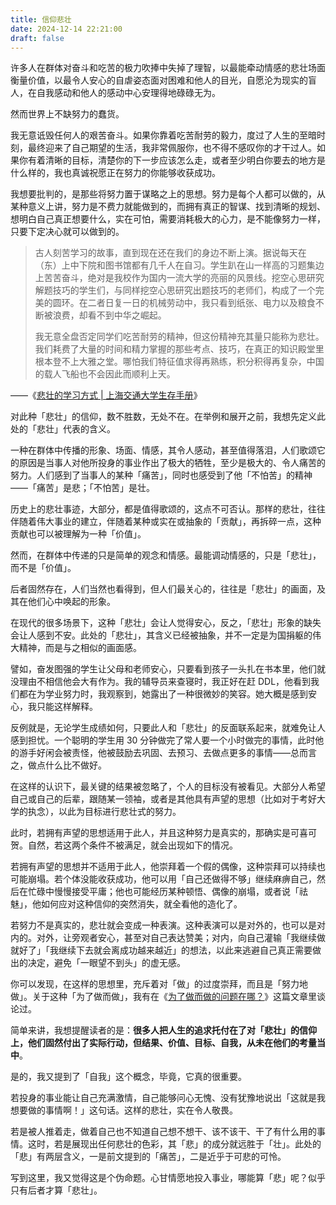 ```yaml
---
title: 信仰悲壮
date: 2024-12-14 22:21:00
draft: false
---
```


许多人在群体对奋斗和吃苦的极力吹捧中失掉了理智，以最能牵动情感的悲壮场面衡量价值，以最令人安心的自虐姿态面对困难和他人的目光，自愿沦为现实的盲人，在自我感动和他人的感动中心安理得地碌碌无为。

<!--more-->

然而世界上不缺努力的蠢货。

我无意诋毁任何人的艰苦奋斗。如果你靠着吃苦耐劳的毅力，度过了人生的至暗时刻，最终迎来了自己期望的生活，我非常佩服你，也不得不感叹你的才干过人。如果你有着清晰的目标，清楚你的下一步应该怎么走，或者至少明白你要去的地方是什么样的，我也真诚祝愿正在努力的你能够收获成功。

我想要批判的，是那些将努力置于谋略之上的思想。努力是每个人都可以做的，从某种意义上讲，努力是不费力就能做到的，而拥有真正的智谋、找到清晰的规划、想明白自己真正想要什么，实在可怕，需要消耗极大的心力，是不能像努力一样，只要下定决心就可以做到的。

> 古人刻苦学习的故事，直到现在还在我们的身边不断上演。据说每天在（东）上中下院和图书馆都有几千人在自习。学生趴在山一样高的习题集边上苦苦奋斗，绝对是我校作为国内一流大学的亮丽的风景线。挖空心思研究解题技巧的学生们，与同样挖空心思研究出题技巧的老师们，构成了一个完美的圆环。在二者日复一日的机械劳动中，我只看到纸张、电力以及粮食不断被浪费，却看不到中华之崛起。
>
> 我无意全盘否定同学们吃苦耐劳的精神，但这份精神充其量只能称为悲壮。我们耗费了大量的时间和精力掌握的那些考点、技巧，在真正的知识殿堂里根本登不上大雅之堂。哪怕我们特征值求得再熟练，积分积得再复杂，中国的载人飞船也不会因此而顺利上天。

——《[悲壮的学习方式 | 上海交通大学生存手册](https://survivesjtu.gitbook.io/survivesjtumanual/li-zhi-pian/bei-zhuang-de-xue-xi-fang-shi)》

对此种「悲壮」的信仰，数不胜数，无处不在。在举例和展开之前，我想先定义此处的「悲壮」代表的含义。

一种在群体中传播的形象、场面、情感，其令人感动，甚至值得落泪，人们歌颂它的原因是当事人对他所投身的事业作出了极大的牺牲，至少是极大的、令人痛苦的努力。人们感到了当事人的某种「痛苦」，同时也感受到了他「不怕苦」的精神——「痛苦」是悲；「不怕苦」是壮。

历史上的悲壮事迹，大部分，都是值得歌颂的，这点不可否认。那样的悲壮，往往伴随着伟大事业的建立，伴随着某种或实在或抽象的「贡献」，再拆碎一点，这种贡献也可以被理解为一种「价值」。

然而，在群体中传递的只是简单的观念和情感。最能调动情感的，只是「悲壮」，而不是「价值」。

后者固然存在，人们当然也看得到，但人们最关心的，往往是「悲壮」的画面，及其在他们心中唤起的形象。

在现代的很多场景下，这种「悲壮」会让人觉得安心，反之，「悲壮」形象的缺失会让人感到不安。此处的「悲壮」，其含义已经被抽象，并不一定是为国捐躯的伟大精神，而是与之相似的画面感。

譬如，奋发图强的学生让父母和老师安心，只要看到孩子一头扎在书本里，他们就没理由不相信他会大有作为。我的辅导员来查寝时，我正好在赶 DDL，他看到我们都在为学业努力时，我观察到，她露出了一种很微妙的笑容。她大概是感到安心，我只能这样解释。

反例就是，无论学生成绩如何，只要此人和「悲壮」的反面联系起来，就难免让人感到担忧。一个聪明的学生用 30 分钟做完了常人要一个小时做完的事情，此时他的游手好闲会被责怪，他被鼓励去巩固、去预习、去做点更多的事情——总而言之，做点什么比不做好。

在这样的认识下，最关键的结果被忽略了，个人的目标没有被看见。大部分人希望自己或自己的后辈，跟随某一领袖，或者是其他具有声望的思想（比如对于考好大学的执念），以此为目标进行悲壮式的努力。

此时，若拥有声望的思想适用于此人，并且这种努力是真实的，那确实是可喜可贺。自然，若这两个条件不被满足，就会出现如下的情况。

若拥有声望的思想并不适用于此人，他崇拜着一个假的偶像，这种崇拜可以持续也可能崩塌。若个体没能收获成功，他可以用「自己还做得不够」继续麻痹自己，然后在忙碌中慢慢接受平庸；他也可能经历某种顿悟、偶像的崩塌，或者说「祛魅」，他如何应对这种信仰的突然消失，就全看他的造化了。

若努力不是真实的，悲壮就会变成一种表演。这种表演可以是对外的，也可以是对内的。对外，让旁观者安心，甚至对自己表达赞美；对内，向自己灌输「我继续做就好了」「我继续下去就会离成功越来越近」的想法，以此来逃避自己真正需要做出的决定，避免「一眼望不到头」的虚无感。

你可以发现，在这样的思想里，充斥着对「做」的过度崇拜，而且是「努力地做」。关于这种「为了做而做」，我有在《[为了做而做的问题在哪？](/posts/为了做而做的问题在哪/)》这篇文章里谈论过。

简单来讲，我想提醒读者的是：**很多人把人生的追求托付在了对「悲壮」的信仰上，他们固然付出了实际行动，但结果、价值、目标、自我，从未在他们的考量当中**。

是的，我又提到了「自我」这个概念，毕竟，它真的很重要。

若投身的事业能让自己充满激情，自己能够问心无愧、没有犹豫地说出「这就是我想要做的事情啊！」这句话。这样的悲壮，实在令人敬畏。

若是被人推着走，做着自己也不知道自己想不想干、该不该干、干了有什么用的事情。这时，若是展现出任何悲壮的色彩，其「悲」的成分就远胜于「壮」。此处的「悲」有两层含义，一是前文提到的「痛苦」，二是近乎于可悲的可怜。

写到这里，我又觉得这是个伪命题。心甘情愿地投入事业，哪能算「悲」呢？似乎只有后者才算「悲壮」。